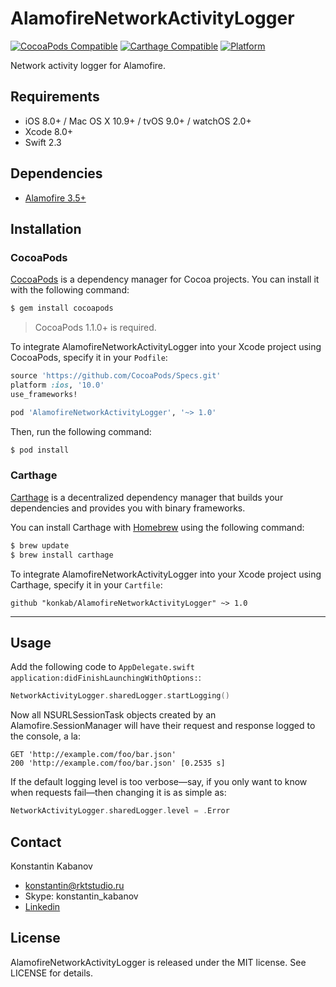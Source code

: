 # AlamofireNetworkActivityLogger

[![CocoaPods Compatible](https://img.shields.io/cocoapods/v/AlamofireNetworkActivityLogger.svg)](https://img.shields.io/cocoapods/v/AlamofireNetworkActivityLogger.svg)
[![Carthage Compatible](https://img.shields.io/badge/Carthage-compatible-4BC51D.svg?style=flat)](https://github.com/Carthage/Carthage)
[![Platform](https://img.shields.io/cocoapods/p/AlamofireNetworkActivityLogger.svg?style=flat)](http://cocoadocs.org/docsets/AlamofireNetworkActivityLogger)

Network activity logger for Alamofire.

## Requirements

- iOS 8.0+ / Mac OS X 10.9+ / tvOS 9.0+ / watchOS 2.0+
- Xcode 8.0+
- Swift 2.3

## Dependencies

- [Alamofire 3.5+](https://github.com/Alamofire/Alamofire)

## Installation

### CocoaPods

[CocoaPods](http://cocoapods.org) is a dependency manager for Cocoa projects. You can install it with the following command:

```bash
$ gem install cocoapods
```

> CocoaPods 1.1.0+ is required.

To integrate AlamofireNetworkActivityLogger into your Xcode project using CocoaPods, specify it in your `Podfile`:

```ruby
source 'https://github.com/CocoaPods/Specs.git'
platform :ios, '10.0'
use_frameworks!

pod 'AlamofireNetworkActivityLogger', '~> 1.0'
```

Then, run the following command:

```bash
$ pod install
```

### Carthage

[Carthage](https://github.com/Carthage/Carthage) is a decentralized dependency manager that builds your dependencies and provides you with binary frameworks.

You can install Carthage with [Homebrew](http://brew.sh/) using the following command:

```bash
$ brew update
$ brew install carthage
```

To integrate AlamofireNetworkActivityLogger into your Xcode project using Carthage, specify it in your `Cartfile`:

```ogdl
github "konkab/AlamofireNetworkActivityLogger" ~> 1.0
```

---

## Usage

Add the following code to `AppDelegate.swift application:didFinishLaunchingWithOptions:`:

```swift
NetworkActivityLogger.sharedLogger.startLogging()
```

Now all NSURLSessionTask objects created by an Alamofire.SessionManager will have their request and response logged to the console, a la:

```
GET 'http://example.com/foo/bar.json'
200 'http://example.com/foo/bar.json' [0.2535 s]
```

If the default logging level is too verbose—say, if you only want to know when requests fail—then changing it is as simple as:

```swift
NetworkActivityLogger.sharedLogger.level = .Error
```

## Contact

Konstantin Kabanov

- konstantin@rktstudio.ru
- Skype: konstantin_kabanov
- [Linkedin](https://ru.linkedin.com/in/konstantinkabanov)

## License

AlamofireNetworkActivityLogger is released under the MIT license. See LICENSE for details.
